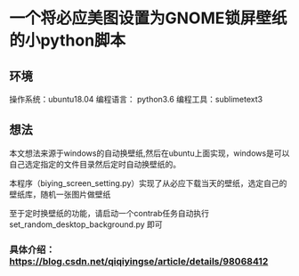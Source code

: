 # 一个将必应美图设置为GNOME锁屏壁纸的小python脚本 
## 环境
操作系统：ubuntu18.04
编程语言： python3.6
编程工具：sublimetext3

## 想法
  本文想法来源于windows的自动换壁纸,然后在ubuntu上面实现，windows是可以自己选定指定的文件目录然后定时自动换壁纸的。 

  本程序（biying_screen_setting.py）实现了从必应下载当天的壁纸，选定自己的壁纸库，随机一张图片做壁纸

  至于定时换壁纸的功能，请启动一个contrab任务自动执行set_random_desktop_background.py 即可

### 具体介绍： https://blog.csdn.net/qiqiyingse/article/details/98068412